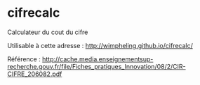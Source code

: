 # cifrecalc
Calculateur du cout du cifre

Utilisable à cette adresse : http://wimpheling.github.io/cifrecalc/

Référence : http://cache.media.enseignementsup-recherche.gouv.fr/file/Fiches_pratiques_Innovation/08/2/CIR-CIFRE_206082.pdf
